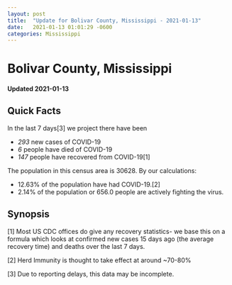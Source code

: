 ```yaml
---
layout: post
title:  "Update for Bolivar County, Mississippi - 2021-01-13"
date:   2021-01-13 01:01:29 -0600
categories: Mississippi
---
```


# Bolivar County, Mississippi
#### Updated 2021-01-13

## Quick Facts

In the last 7 days[3] we project there have been
- *293* new cases of COVID-19
- *6* people have died of COVID-19
- *147* people have recovered from COVID-19[1]

The population in this census area is 30628. By our calculations:
- 12.63% of the population have had COVID-19.[2]
- 2.14% of the population or 656.0 people are actively fighting the virus.

## Synopsis




[1] Most US CDC offices do give any recovery statistics- we base this on a formula which looks at confirmed new cases
15 days ago (the average recovery time) and deaths over the last 7 days.

[2] Herd Immunity is thought to take effect at around ~70-80%

[3] Due to reporting delays, this data may be incomplete.
 
    